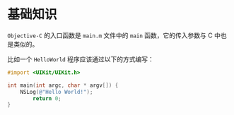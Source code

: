 # 基础知识

`Objective-C` 的入口函数是 `main.m` 文件中的 `main` 函数，它的传入参数与 C 中也是类似的。

比如一个 `HelloWorld` 程序应该通过以下的方式编写：

```objective-c
#import <UIKit/UIKit.h>

int main(int argc, char * argv[]) {
    NSLog(@"Hello World!");
		return 0;
}
```

